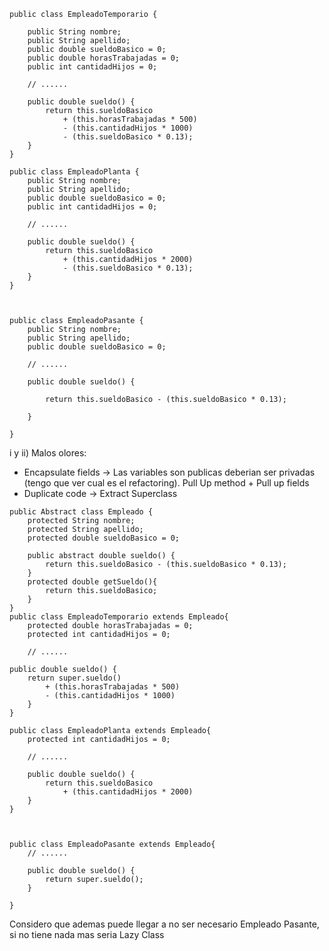 ```
public class EmpleadoTemporario {

    public String nombre;
    public String apellido;
    public double sueldoBasico = 0;
    public double horasTrabajadas = 0;
    public int cantidadHijos = 0;

    // ......

	public double sueldo() {
		return this.sueldoBasico
			+ (this.horasTrabajadas * 500) 
		    - (this.cantidadHijos * 1000) 
			- (this.sueldoBasico * 0.13);
	}
}

public class EmpleadoPlanta {
    public String nombre;
    public String apellido;
    public double sueldoBasico = 0;
    public int cantidadHijos = 0;

    // ......

    public double sueldo() {
	    return this.sueldoBasico 
			+ (this.cantidadHijos * 2000)
			- (this.sueldoBasico * 0.13);
    }
}

  

public class EmpleadoPasante {
    public String nombre;
    public String apellido;
    public double sueldoBasico = 0;

    // ......

    public double sueldo() {

        return this.sueldoBasico - (this.sueldoBasico * 0.13);

    }

}
```

i y ii) Malos olores: 
- Encapsulate fields -> Las variables son publicas deberian ser privadas (tengo que ver cual es el refactoring). Pull Up method + Pull up fields
- Duplicate code -> Extract Superclass

```
public Abstract class Empleado {
	protected String nombre;
    protected String apellido;
    protected double sueldoBasico = 0;
	
	public abstract double sueldo() {
		return this.sueldoBasico - (this.sueldoBasico * 0.13);
	}
	protected double getSueldo(){
		return this.sueldoBasico;
	}
}
public class EmpleadoTemporario extends Empleado{
    protected double horasTrabajadas = 0;
    protected int cantidadHijos = 0;

    // ......

public double sueldo() {
	return super.sueldo()
		+ (this.horasTrabajadas * 500) 
	    - (this.cantidadHijos * 1000) 
	}
}

public class EmpleadoPlanta extends Empleado{
    protected int cantidadHijos = 0;

    // ......

    public double sueldo() {
	    return this.sueldoBasico 
			+ (this.cantidadHijos * 2000)
    }
}

  

public class EmpleadoPasante extends Empleado{
    // ......

    public double sueldo() {
        return super.sueldo();
    }

}
```

Considero que ademas puede llegar a no ser necesario Empleado Pasante, si no tiene nada mas seria Lazy Class